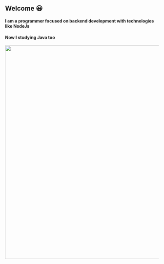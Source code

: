 ## Welcome :smiley:
#### I am a programmer focused on backend development with technologies like NodeJs 
#### Now I studying Java too
<p align="center">
  <img src="https://c.tenor.com/OVhjxWihQwQAAAAC/darth-vader-dark-side.gif" width="700">
</p>
